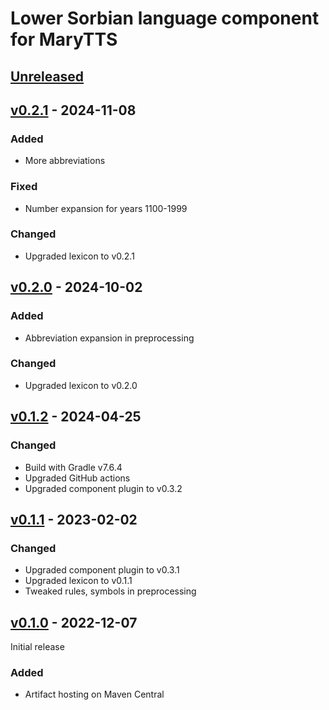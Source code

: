 Lower Sorbian language component for MaryTTS
============================================

[Unreleased]
------------

[v0.2.1] - 2024-11-08
---------------------

### Added

- More abbreviations

### Fixed

- Number expansion for years 1100-1999

### Changed

- Upgraded lexicon to v0.2.1

[v0.2.0] - 2024-10-02
---------------------

### Added

- Abbreviation expansion in preprocessing

### Changed

- Upgraded lexicon to v0.2.0

[v0.1.2] - 2024-04-25
---------------------

### Changed

- Build with Gradle v7.6.4
- Upgraded GitHub actions
- Upgraded component plugin to v0.3.2

[v0.1.1] - 2023-02-02
---------------------

### Changed

- Upgraded component plugin to v0.3.1
- Upgraded lexicon to v0.1.1
- Tweaked rules, symbols in preprocessing

[v0.1.0] - 2022-12-07
---------------------

Initial release

### Added

- Artifact hosting on Maven Central

[Unreleased]: https://github.com/marytts/marytts-lang-dsb/tree/master
[v0.2.1]: https://github.com/marytts/marytts-lang-dsb/releases/tag/v0.2.1
[v0.2.0]: https://github.com/marytts/marytts-lang-dsb/releases/tag/v0.2.0
[v0.1.2]: https://github.com/marytts/marytts-lang-dsb/releases/tag/v0.1.2
[v0.1.1]: https://github.com/marytts/marytts-lang-dsb/releases/tag/v0.1.1
[v0.1.0]: https://github.com/marytts/marytts-lang-dsb/releases/tag/v0.1.0
